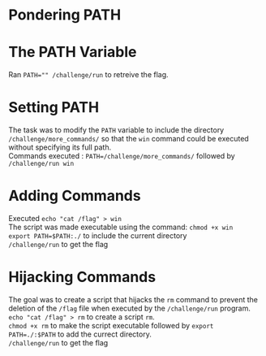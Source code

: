 # Pondering PATH  

# The PATH Variable
Ran `PATH="" /challenge/run` to retreive the flag.  

# Setting PATH
The task was to modify the `PATH` variable to include the directory `/challenge/more_commands/` so that the `win` command could be executed without specifying its full path.  
Commands executed : `PATH=/challenge/more_commands/` followed by `/challenge/run win`  

# Adding Commands 
Executed `echo "cat /flag" > win`   
The script was made executable using the command: `chmod +x win`  
`export PATH=$PATH:./` to include the current directory  
`/challenge/run` to get the flag  

# Hijacking Commands 
The goal was to create a script that hijacks the `rm` command to prevent the deletion of the `/flag` file when executed by the `/challenge/run` program.  
`echo "cat /flag" > rm` to create a script `rm`.   
`chmod +x rm` to make the script executable followed by `export PATH=./:$PATH` to add the currect directory.  
`/challenge/run` to get the flag  



